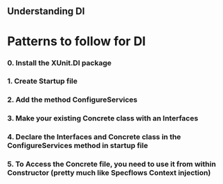 ## Understanding DI

# Patterns to follow for DI

### 0. Install the XUnit.DI package
### 1. Create Startup file
### 2. Add the method ConfigureServices
### 3. Make your existing Concrete class with an Interfaces
### 4. Declare the Interfaces and Concrete class in the ConfigureServices method in startup file
### 5. To Access the Concrete file, you need to use it from within Constructor (pretty much like Specflows Context injection)